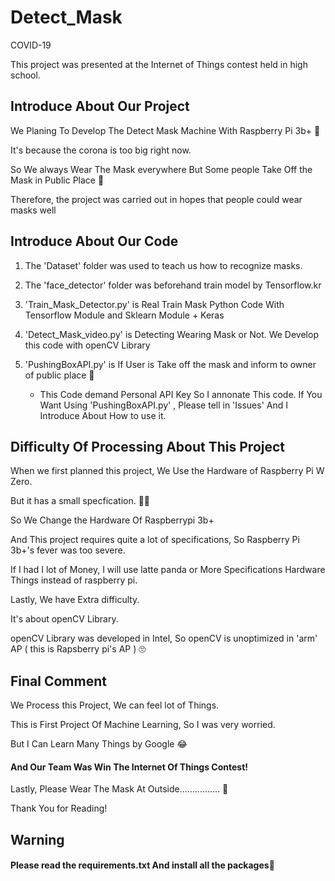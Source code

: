 # Detect_Mask
COVID-19

This project was presented at the Internet of Things contest held in high school.

## Introduce About Our Project

We Planing To Develop The Detect Mask Machine With Raspberry Pi 3b+ 👀

It's because the corona is too big right now.

So We always Wear The Mask everywhere But Some people Take Off the Mask in Public Place 🤬

Therefore, the project was carried out in hopes that people could wear masks well


## Introduce About Our Code

1. The 'Dataset' folder was used to teach us how to recognize masks. 

2. The 'face_detector' folder was beforehand train model by Tensorflow.kr

3. 'Train_Mask_Detector.py' is Real Train Mask Python Code With Tensorflow Module and Sklearn Module + Keras

4. 'Detect_Mask_video.py' is Detecting Wearing Mask or Not. We Develop this code with openCV Library

5. 'PushingBoxAPI.py' is If User is Take off the mask and inform to owner of public place 👻 
    
   - This Code demand Personal API Key So I annonate This code. If You Want Using 'PushingBoxAPI.py' , Please tell in 'Issues' And I Introduce About How to use it.


## Difficulty Of Processing About This Project

When we first planned this project, We Use the Hardware of Raspberry Pi W Zero.

But it has a small specfication. 🤦‍♀️

So We Change the Hardware Of Raspberrypi 3b+

And This project requires quite a lot of specifications, So Raspberry Pi 3b+'s fever was too severe.

If I had I lot of Money, I will use latte panda or More Specifications Hardware Things instead of raspberry pi.

Lastly, We have Extra difficulty.

It's about openCV Library.

openCV Library was developed in Intel, So openCV is unoptimized in 'arm' AP ( this is Rapsberry pi's AP ) 🙄


## Final Comment 

We Process this Project, We can feel lot of Things.

This is First Project Of Machine Learning, So I was very worried.

But I Can Learn Many Things by Google 😂

#### And Our Team Was Win The Internet Of Things Contest!

Lastly, Please Wear The Mask At Outside................ 👻

Thank You for Reading!

## Warning

#### Please read the requirements.txt And install all the packages👀




